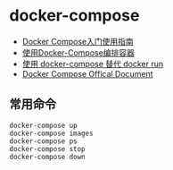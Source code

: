 # docker-compose

- [Docker Compose入门使用指南](https://www.jianshu.com/p/4c4b8e8f9f55)
- [使用Docker-Compose编排容器](http://www.dockerinfo.net/4257.html)
- [使用 docker-compose 替代 docker run](https://beginor.github.io/2017/06/08/use-compose-instead-of-run.html)
- [Docker Compose Offical Document](https://docs.docker.com/compose/)

## 常用命令

```shell
docker-compose up
docker-compose images
docker-compose ps
docker-compose stop
docker-compose down
```
